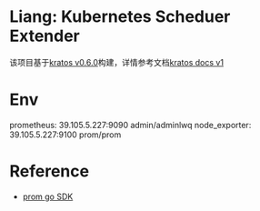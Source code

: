 # Liang: Kubernetes Scheduer Extender

该项目基于[kratos v0.6.0](https://github.com/go-kratos/kratos/tree/v1.0.0)构建，详情参考文档[kratos docs v1](https://v1.go-kratos.dev/#/kratos-tool)

# Env
prometheus: 39.105.5.227:9090 admin/adminlwq
node_exporter: 39.105.5.227:9100 prom/prom

# Reference
- [prom go SDK](https://github.com/prometheus/client_golang)